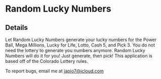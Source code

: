 # Random Lucky Numbers

## Details
Let Random Lucky Numbers generate your lucky numbers for the Power Ball, Mega Millions, Lucky for Life, Lotto, Cash 5, and Pick 3. You do not
need the lottery to generate you numbers anymore. Random Lucky Numbers will do it for you! Just generate, then pick! This application is based
off of the Colorado Lottery rules.

To report bugs, email me at japio7@icloud.com
